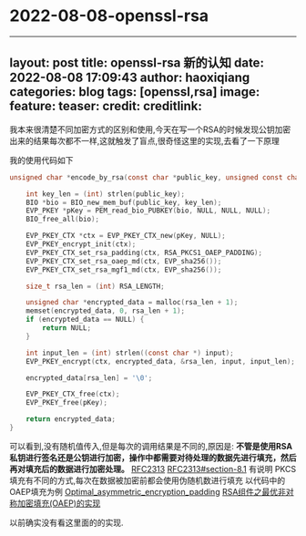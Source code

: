 # 2022-08-08-openssl-rsa
---
layout: post
title:  openssl-rsa 新的认知
date:   2022-08-08 17:09:43
author: haoxiqiang
categories: blog
tags: [openssl,rsa]
image:
  feature:
  teaser:
  credit:
  creditlink:
---

我本来很清楚不同加密方式的区别和使用,今天在写一个RSA的时候发现公钥加密出来的结果每次都不一样,这就触发了盲点,很奇怪这里的实现,去看了一下原理

我的使用代码如下

```c
unsigned char *encode_by_rsa(const char *public_key, unsigned const char *input) {

    int key_len = (int) strlen(public_key);
    BIO *bio = BIO_new_mem_buf(public_key, key_len);
    EVP_PKEY *pKey = PEM_read_bio_PUBKEY(bio, NULL, NULL, NULL);
    BIO_free_all(bio);

    EVP_PKEY_CTX *ctx = EVP_PKEY_CTX_new(pKey, NULL);
    EVP_PKEY_encrypt_init(ctx);
    EVP_PKEY_CTX_set_rsa_padding(ctx, RSA_PKCS1_OAEP_PADDING);
    EVP_PKEY_CTX_set_rsa_oaep_md(ctx, EVP_sha256());
    EVP_PKEY_CTX_set_rsa_mgf1_md(ctx, EVP_sha256());

    size_t rsa_len = (int) RSA_LENGTH;

    unsigned char *encrypted_data = malloc(rsa_len + 1);
    memset(encrypted_data, 0, rsa_len + 1);
    if (encrypted_data == NULL) {
        return NULL;
    }

    int input_len = (int) strlen((const char *) input);
    EVP_PKEY_encrypt(ctx, encrypted_data, &rsa_len, input, input_len);

    encrypted_data[rsa_len] = '\0';

    EVP_PKEY_CTX_free(ctx);
    EVP_PKEY_free(pKey);

    return encrypted_data;
}
```
可以看到,没有随机值传入,但是每次的调用结果是不同的,原因是:
**不管是使用RSA私钥进行签名还是公钥进行加密，操作中都需要对待处理的数据先进行填充，然后再对填充后的数据进行加密处理。**
[RFC2313](https://www.rfc-editor.org/rfc/rfc2313.html)
[RFC2313#section-8.1](https://www.rfc-editor.org/rfc/rfc2313.html#section-8.1)
有说明 PKCS 填充有不同的方式,每次在数据被加密前都会使用伪随机数进行填充
以代码中的OAEP填充为例 [Optimal_asymmetric_encryption_padding](https://en.wikipedia.org/wiki/Optimal_asymmetric_encryption_padding)
[RSA组件之最优非对称加密填充(OAEP)的实现](https://blog.csdn.net/guyongqiangx/article/details/121055655)

以前确实没有看这里面的的实现.